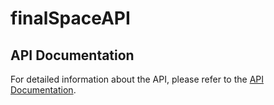 # finalSpaceAPI

## API Documentation

For detailed information about the API, please refer to the [API Documentation](https://web.postman.co/workspace/291207d5-1073-4eda-b783-3fd9231b4116/documentation/36297486-30900cd2-937f-4f99-a446-fd71624e2a0e).
